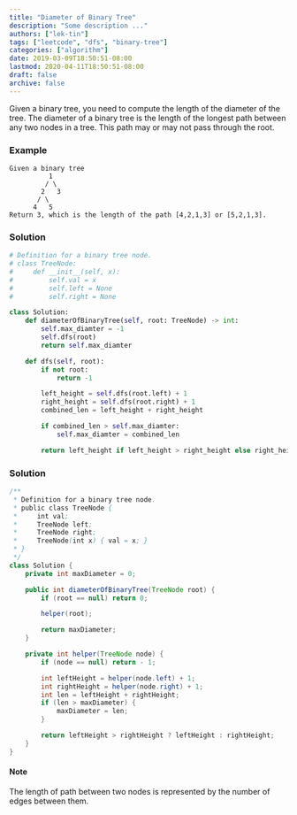```yaml
---
title: "Diameter of Binary Tree"
description: "Some description ..."
authors: ["lek-tin"]
tags: ["leetcode", "dfs", "binary-tree"]
categories: ["algorithm"]
date: 2019-03-09T18:50:51-08:00
lastmod: 2020-04-11T18:50:51-08:00
draft: false
archive: false
---
```


Given a binary tree, you need to compute the length of the diameter of the tree. The diameter of a binary tree is the length of the longest path between any two nodes in a tree. This path may or may not pass through the root.

### Example

```
Given a binary tree
          1
         / \
        2   3
       / \
      4   5
Return 3, which is the length of the path [4,2,1,3] or [5,2,1,3].
```

### Solution

```python
# Definition for a binary tree node.
# class TreeNode:
#     def __init__(self, x):
#         self.val = x
#         self.left = None
#         self.right = None

class Solution:
    def diameterOfBinaryTree(self, root: TreeNode) -> int:
        self.max_diamter = -1
        self.dfs(root)
        return self.max_diamter

    def dfs(self, root):
        if not root:
            return -1

        left_height = self.dfs(root.left) + 1
        right_height = self.dfs(root.right) + 1
        combined_len = left_height + right_height

        if combined_len > self.max_diamter:
            self.max_diamter = combined_len

        return left_height if left_height > right_height else right_height
```

### Solution

```java
/**
 * Definition for a binary tree node.
 * public class TreeNode {
 *     int val;
 *     TreeNode left;
 *     TreeNode right;
 *     TreeNode(int x) { val = x; }
 * }
 */
class Solution {
    private int maxDiameter = 0;

    public int diameterOfBinaryTree(TreeNode root) {
        if (root == null) return 0;

        helper(root);

        return maxDiameter;
    }

    private int helper(TreeNode node) {
        if (node == null) return - 1;

        int leftHeight = helper(node.left) + 1;
        int rightHeight = helper(node.right) + 1;
        int len = leftHeight + rightHeight;
        if (len > maxDiameter) {
            maxDiameter = len;
        }

        return leftHeight > rightHeight ? leftHeight : rightHeight;
    }
}
```

#### Note

The length of path between two nodes is represented by the number of edges between them.
